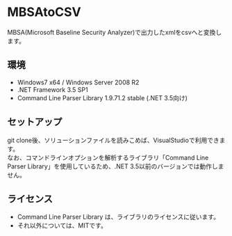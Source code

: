MBSAtoCSV
=========

MBSA(Microsoft Baseline Security Analyzer)で出力したxmlをcsvへと変換します。


環境
----------

* Windows7 x64 / Windows Server 2008 R2
* .NET Framework 3.5 SP1
* Command Line Parser Library 1.9.71.2 stable (.NET 3.5向け)


セットアップ
----------

git clone後、ソリューションファイルを読みこめば、VisualStudioで利用できます。  
なお、コマンドラインオプションを解析するライブラリ「Command Line Parser Library」を使用しているため、.NET 3.5以前のバージョンでは動作しません。



ライセンス
----------
* Command Line Parser Library は、ライブラリのライセンスに従います。
* それ以外については、MITです。
